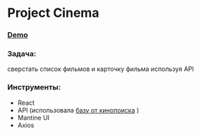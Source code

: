 # Project Cinema
### [Demo](https://cinema-bice.vercel.app/)

### Задача:
сверстать список фильмов и карточку фильма используя API


### Инструменты:
- React
- API (использовала [базу от кинопоиска](https://kinopoisk.dev/) )
- Mantine UI
- Axios

